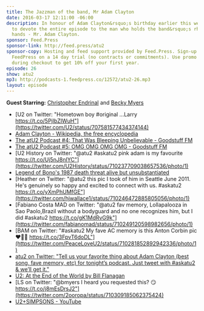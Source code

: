 ```yaml
---
title: The Jazzman of the band, Mr Adam Clayton
date: 2016-03-17 12:11:00 -06:00
description: In honour of Adam Clayton&rsquo;s birthday earlier this week, we decided
  to devote the entire episode to the man who holds the band&rsquo;s rhythm in his
  hands - Mr. Adam Clayton.
sponsor: Feed.Press
sponsor-link: http://feed.press/atu2
sponsor-copy: Hosting and feed support provided by Feed.Press. Sign-up today and try
  FeedPress on a 14 day trial (no contracts or commitments). Use promo code "atu2"
  during checkout to get 10% off your first year.
episode: 26
show: atu2
mp3: http://podcasts-1.feedpress.co/12572/atu2-26.mp3
layout: episode
---
```


**Guest Starring:**
[Christopher Endrinal](/people/christopher-endrinal) and  [Becky Myers](/people/becky-myers)


* [U2 on Twitter: "Hometown boy #original ...Larry https://t.co/5PjlbZIWuH"](https://twitter.com/U2/status/707581577434374144)
* [Adam Clayton - Wikipedia, the free encyclopedia](https://en.wikipedia.org/wiki/Adam_Clayton)
* [The atU2 Podcast #4: That Was Bleeping Unbelievable - Goodstuff FM](http://goodstuff.fm/atu2/4)
* [The atU2 Podcast #5: OMG OMG OMG OMG - Goodstuff FM](http://goodstuff.fm/atu2/5)
* [U2 History on Twitter: "@atu2 #askatu2 pink adam is my favourite https://t.co/Uj5nJ8nIYC"](https://twitter.com/U2History/status/710237709038657536/photo/1)
* [Legend of Bono's 1987 death threat alive but unsubstantiated](http://archive.azcentral.com/arizonarepublic/arizonaliving/articles/20100118mlkthreat0118.html)
* [Heather on Twitter: "@atu2 this pic I took of him in Seattle June 2011. He's genuinely so happy and excited to connect with us. #askatu2 https://t.co/yXmPhUMfGE"](https://twitter.com/hjwallace1/status/710246472885805056/photo/1)
* [Fabiano Costa MAD on Twitter: "@atu2 fav memory, Lollapalooza in Sao Paolo,Brazil without a bodyguard and no one recognizes him, but I did #askatu2 https://t.co/gK1MdRvG9k"](https://twitter.com/fabianomad/status/710249120598982656/photo/1)
* [BAM on Twitter: "#askatu2 My fave AC memory is this Anton Corbin pic❤️🤘🏻 https://t.co/3FpvT6doDL"](https://twitter.com/PeaceLoveU2/status/710281852892942336/photo/1)
* [atu2 on Twitter: "Tell us your favorite thing about Adam Clayton (best song, fave memory, etc) for tonight’s podcast. Just tweet with #askatu2 & we’ll get it."](https://twitter.com/atu2/status/710234003039629312)
* [U2: At the End of the World by Bill Flanagan](http://amzn.to/22nO4at)
* [LS on Twitter: "@bmyers I heard you requested this? 😏 https://t.co/j8mEsDrsJ2"](https://twitter.com/2ooropa/status/710309185062375424)
* [U2+SIMPSONS - YouTube](https://www.youtube.com/watch?v=CtNIf_vI-MY)

